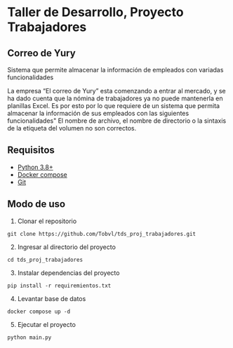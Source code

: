# Taller de Desarrollo, Proyecto Trabajadores
## Correo de Yury

Sistema que permite almacenar la información de empleados con variadas funcionalidades

La empresa “El correo de Yury” esta comenzando a entrar al mercado, y se ha dado cuenta que la nómina de trabajadores ya no puede mantenerla en planillas Excel. Es por esto por lo que requiere de un sistema que permita almacenar la información de sus empleados con las siguientes funcionalidades"
El nombre de archivo, el nombre de directorio o la sintaxis de la etiqueta del volumen no son correctos.

## Requisitos
- [Python 3.8+](https://www.python.org/downloads/)
- [Docker compose](https://docs.docker.com/engine/install/) 
- [Git](https://git-scm.com/downloads)

## Modo de uso
1. Clonar el repositorio

```
git clone https://github.com/Tobvl/tds_proj_trabajadores.git
```

2. Ingresar al directorio del proyecto

```
cd tds_proj_trabajadores
```

3. Instalar dependencias del proyecto

```
pip install -r requiremientos.txt
```

4. Levantar base de datos

```
docker compose up -d
```

5. Ejecutar el proyecto

```
python main.py
```